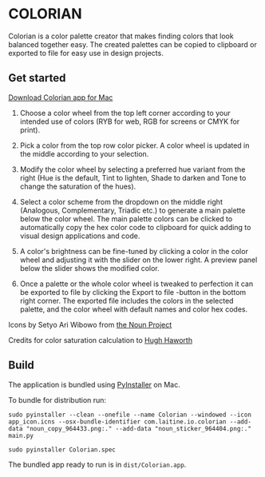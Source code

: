 COLORIAN
========

Colorian is a color palette creator that makes finding colors that look
balanced together easy. The created palettes can be copied to clipboard or
exported to file for easy use in design projects.

## Get started

[Download Colorian app for Mac](https://github.com/laitine/colorian/releases/)

1. Choose a color wheel from the top left corner according to your intended use
of colors (RYB for web, RGB for screens or CMYK for print).

2. Pick a color from the top row color picker. A color wheel is updated
in the middle according to your selection.

3. Modify the color wheel by selecting a preferred hue variant from the right
(Hue is the default, Tint to lighten, Shade to darken and Tone to change the
saturation of the hues).

4. Select a color scheme from the dropdown on the middle right (Analogous,
Complementary, Triadic etc.) to generate a main palette below the color wheel.
The main palette colors can be clicked to automatically copy the hex color code
to clipboard for quick adding to visual design applications and code.

5. A color's brightness can be fine-tuned by clicking a color in the color
wheel and adjusting it with the slider on the lower right. A preview panel below the
slider shows the modified color.

6. Once a palette or the whole color wheel is tweaked to perfection it can be
exported to file by clicking the Export to file -button in the bottom right
corner. The exported file includes the colors in the selected palette, and the
color wheel with default names and color hex codes.


Icons by Setyo Ari Wibowo from [the Noun Project](https://thenounproject.com/seochan.art/collection/communication-thick)

Credits for color saturation calculation to [Hugh Haworth](https://css-tricks.com/using-javascript-to-adjust-saturation-and-brightness-of-rgb-colors)

## Build

The application is bundled using [PyInstaller](http://www.pyinstaller.org) on Mac.

To bundle for distribution run:
```commandline
sudo pyinstaller --clean --onefile --name Colorian --windowed --icon app_icon.icns --osx-bundle-identifier com.laitine.io.colorian --add-data "noun_copy_964433.png:." --add-data "noun_sticker_964404.png:." main.py
```
```commandline
sudo pyinstaller Colorian.spec
```

The bundled app ready to run is in `dist/Colorian.app`.
